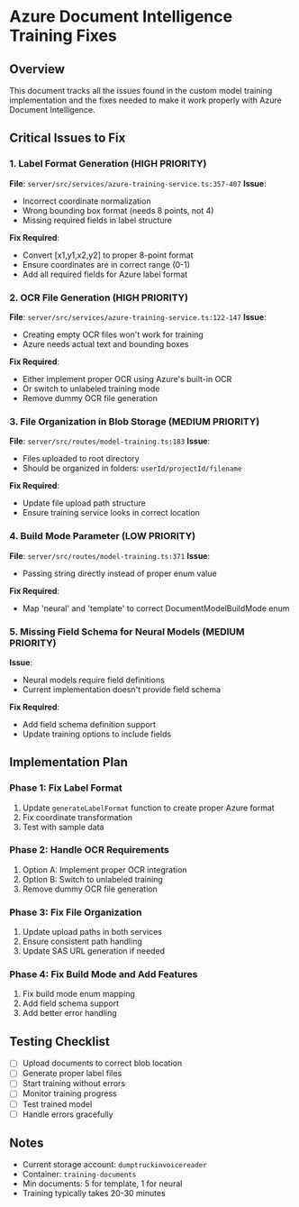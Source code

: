 # Azure Document Intelligence Training Fixes

## Overview
This document tracks all the issues found in the custom model training implementation and the fixes needed to make it work properly with Azure Document Intelligence.

## Critical Issues to Fix

### 1. Label Format Generation (HIGH PRIORITY)
**File**: `server/src/services/azure-training-service.ts:357-407`
**Issue**: 
- Incorrect coordinate normalization
- Wrong bounding box format (needs 8 points, not 4)
- Missing required fields in label structure

**Fix Required**:
- Convert [x1,y1,x2,y2] to proper 8-point format
- Ensure coordinates are in correct range (0-1)
- Add all required fields for Azure label format

### 2. OCR File Generation (HIGH PRIORITY)
**File**: `server/src/services/azure-training-service.ts:122-147`
**Issue**: 
- Creating empty OCR files won't work for training
- Azure needs actual text and bounding boxes

**Fix Required**:
- Either implement proper OCR using Azure's built-in OCR
- Or switch to unlabeled training mode
- Remove dummy OCR file generation

### 3. File Organization in Blob Storage (MEDIUM PRIORITY)
**File**: `server/src/routes/model-training.ts:183`
**Issue**: 
- Files uploaded to root directory
- Should be organized in folders: `userId/projectId/filename`

**Fix Required**:
- Update file upload path structure
- Ensure training service looks in correct location

### 4. Build Mode Parameter (LOW PRIORITY)
**File**: `server/src/routes/model-training.ts:371`
**Issue**: 
- Passing string directly instead of proper enum value

**Fix Required**:
- Map 'neural' and 'template' to correct DocumentModelBuildMode enum

### 5. Missing Field Schema for Neural Models (MEDIUM PRIORITY)
**Issue**: 
- Neural models require field definitions
- Current implementation doesn't provide field schema

**Fix Required**:
- Add field schema definition support
- Update training options to include fields

## Implementation Plan

### Phase 1: Fix Label Format
1. Update `generateLabelFormat` function to create proper Azure format
2. Fix coordinate transformation
3. Test with sample data

### Phase 2: Handle OCR Requirements
1. Option A: Implement proper OCR integration
2. Option B: Switch to unlabeled training
3. Remove dummy OCR file generation

### Phase 3: Fix File Organization
1. Update upload paths in both services
2. Ensure consistent path handling
3. Update SAS URL generation if needed

### Phase 4: Fix Build Mode and Add Features
1. Fix build mode enum mapping
2. Add field schema support
3. Add better error handling

## Testing Checklist
- [ ] Upload documents to correct blob location
- [ ] Generate proper label files
- [ ] Start training without errors
- [ ] Monitor training progress
- [ ] Test trained model
- [ ] Handle errors gracefully

## Notes
- Current storage account: `dumptruckinvoicereader`
- Container: `training-documents`
- Min documents: 5 for template, 1 for neural
- Training typically takes 20-30 minutes